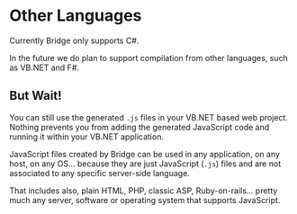# Other Languages

Currently Bridge only supports C#.

In the future we do plan to support compilation from other languages, such as VB.NET and F#.

## But Wait!

You can still use the generated `.js` files in your VB.NET based web project. Nothing prevents you from adding the generated JavaScript code and running it within your VB.NET application.

JavaScript files created by Bridge can be used in any application, on any host, on any OS... because they are just JavaScript (`.js`) files and are not associated to any specific server-side language.

That includes also, plain HTML, PHP, classic ASP, Ruby-on-rails... pretty much any server, software or operating system that supports JavaScript.